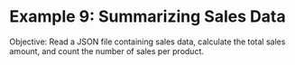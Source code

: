 # Example 9: Summarizing Sales Data

Objective: Read a JSON file containing sales data, calculate the total sales amount, and count the number of sales per product.